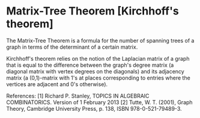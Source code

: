# Matrix-Tree Theorem [Kirchhoff's theorem]

The Matrix-Tree Theorem is a formula for the number of spanning trees of a graph in terms of the determinant of a certain matrix.

Kirchhoff's theorem relies on the notion of the Laplacian matrix of a graph that is equal to the difference between the graph's degree matrix (a diagonal matrix with vertex degrees on the diagonals) and its adjacency matrix (a (0,1)-matrix with 1's at places corresponding to entries where the vertices are adjacent and 0's otherwise).


References:
[1] Richard P. Stanley, TOPICS IN ALGEBRAIC COMBINATORICS. Version of 1 February 2013
[2] Tutte, W. T. (2001), Graph Theory, Cambridge University Press, p. 138, ISBN 978-0-521-79489-3.